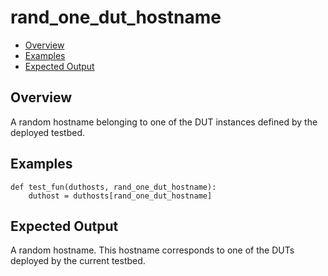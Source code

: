 # rand_one_dut_hostname

- [Overview](#overview)
- [Examples](#example)
- [Expected Output](#expected-output)

## Overview
A random hostname belonging to one of the DUT instances defined by the deployed testbed.

## Examples
```
def test_fun(duthosts, rand_one_dut_hostname):
    duthost = duthosts[rand_one_dut_hostname]
```

## Expected Output
A random hostname. This hostname corresponds to one of the DUTs deployed by the current testbed.
